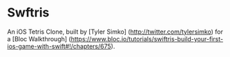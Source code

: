 Swftris
========

An iOS Tetris Clone, built by [Tyler Simko] (http://twitter.com/tylersimko) for a [Bloc Walkthrough] (https://www.bloc.io/tutorials/swiftris-build-your-first-ios-game-with-swift#!/chapters/675). 